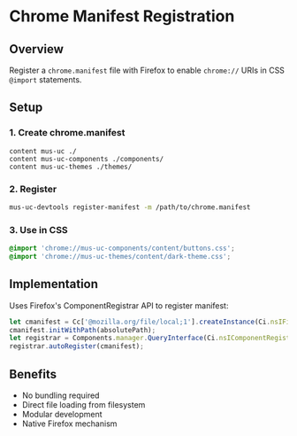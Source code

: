 # Chrome Manifest Registration

## Overview

Register a `chrome.manifest` file with Firefox to enable `chrome://` URIs in CSS `@import` statements.

## Setup

### 1. Create chrome.manifest

```
content mus-uc ./
content mus-uc-components ./components/
content mus-uc-themes ./themes/
```

### 2. Register

```bash
mus-uc-devtools register-manifest -m /path/to/chrome.manifest
```

### 3. Use in CSS

```css
@import 'chrome://mus-uc-components/content/buttons.css';
@import 'chrome://mus-uc-themes/content/dark-theme.css';
```

## Implementation

Uses Firefox's ComponentRegistrar API to register manifest:

```javascript
let cmanifest = Cc['@mozilla.org/file/local;1'].createInstance(Ci.nsIFile);
cmanifest.initWithPath(absolutePath);
let registrar = Components.manager.QueryInterface(Ci.nsIComponentRegistrar);
registrar.autoRegister(cmanifest);
```

## Benefits

- No bundling required
- Direct file loading from filesystem
- Modular development
- Native Firefox mechanism

